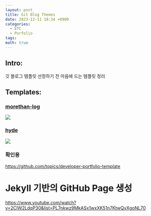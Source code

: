 ```yaml
---
layout: post
title: Git Blog Themes
date: 2023-12-11 18:34 +0900
categories:
  - ETC
  - Porfolio
tags: 
math: true
---
```


## Intro: 
깃 블로그 템플릿 선정하기 전 마음에 드는 템플릿 정리


## Templates:

### **[morethan-log](https://github.com/morethanmin/morethan-log)**

![](https://i.imgur.com/0HnpRTl.png)
### **[hyde](https://github.com/chemistryx/hyde)**

![](https://i.imgur.com/VJ6I7wS.png)

### 확인용

https://github.com/topics/developer-portfolio-template


# Jekyll 기반의 GitHub Page 생성
https://www.youtube.com/watch?v=2ClW2LdqP30&list=PL7nkwz9MkASx1wxXK51n7KtwQyXgoNL70